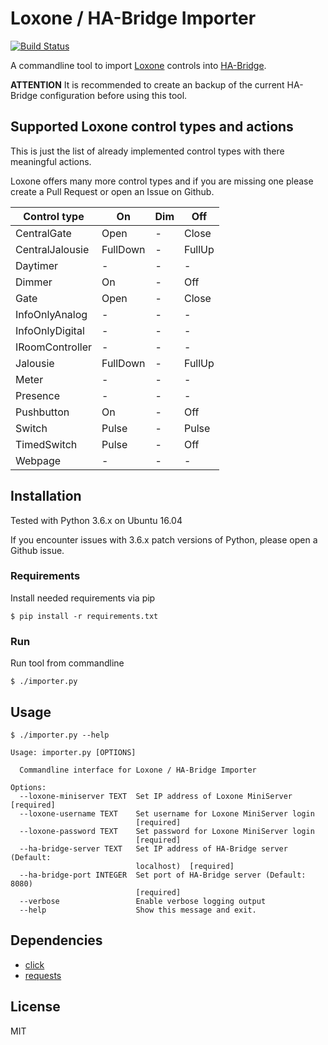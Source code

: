 # Loxone / HA-Bridge Importer
[![Build Status](https://travis-ci.org/escalate/loxone-ha-bridge-importer.svg?branch=master)](https://travis-ci.org/escalate/loxone-ha-bridge-importer)

A commandline tool to import [Loxone](https://www.loxone.com) controls into [HA-Bridge](https://github.com/bwssytems/ha-bridge).

**ATTENTION** It is recommended to create an backup of the current HA-Bridge configuration before using this tool.

## Supported Loxone control types and actions
This is just the list of already implemented control types with there meaningful actions.

Loxone offers many more control types and if you are missing one please create a Pull Request or open an Issue on Github.

| Control type    | On       | Dim | Off    |
| --------------- | -------- | --- | ------ |
| CentralGate     | Open     | -   | Close  |
| CentralJalousie | FullDown | -   | FullUp |
| Daytimer        | -        | -   | -      |
| Dimmer          | On       | -   | Off    |
| Gate            | Open     | -   | Close  |
| InfoOnlyAnalog  | -        | -   | -      |
| InfoOnlyDigital | -        | -   | -      |
| IRoomController | -        | -   | -      |
| Jalousie        | FullDown | -   | FullUp |
| Meter           | -        | -   | -      |
| Presence        | -        | -   | -      |
| Pushbutton      | On       | -   | Off    |
| Switch          | Pulse    | -   | Pulse  |
| TimedSwitch     | Pulse    | -   | Off    |
| Webpage         | -        | -   | -      |

## Installation
Tested with Python 3.6.x on Ubuntu 16.04

If you encounter issues with 3.6.x patch versions of Python, please open a Github issue.

### Requirements
Install needed requirements via pip

```
$ pip install -r requirements.txt
```

### Run
Run tool from commandline
```
$ ./importer.py
```

## Usage
```
$ ./importer.py --help

Usage: importer.py [OPTIONS]

  Commandline interface for Loxone / HA-Bridge Importer

Options:
  --loxone-miniserver TEXT  Set IP address of Loxone MiniServer  [required]
  --loxone-username TEXT    Set username for Loxone MiniServer login
                            [required]
  --loxone-password TEXT    Set password for Loxone MiniServer login
                            [required]
  --ha-bridge-server TEXT   Set IP address of HA-Bridge server (Default:
                            localhost)  [required]
  --ha-bridge-port INTEGER  Set port of HA-Bridge server (Default: 8080)
                            [required]
  --verbose                 Enable verbose logging output
  --help                    Show this message and exit.
```

## Dependencies
* [click](https://pypi.python.org/pypi/click)
* [requests](https://pypi.python.org/pypi/requests)

## License
MIT
